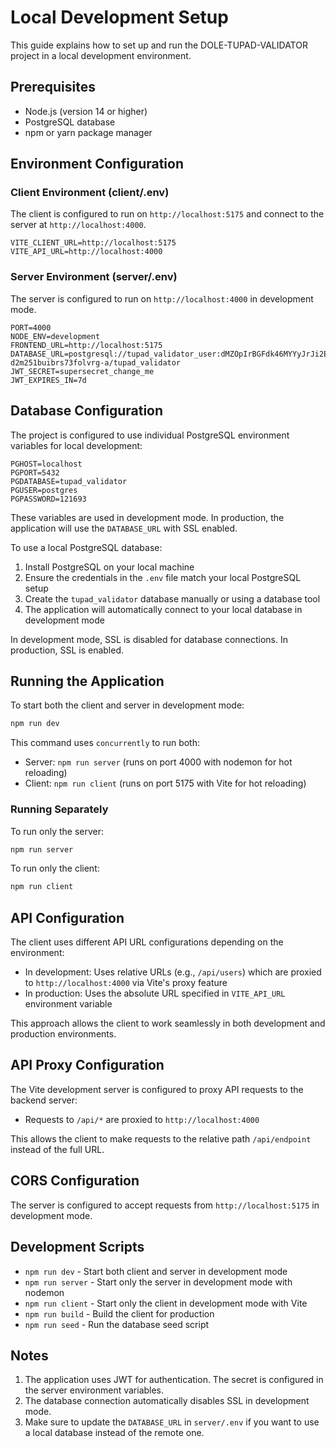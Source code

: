 # Local Development Setup

This guide explains how to set up and run the DOLE-TUPAD-VALIDATOR project in a local development environment.

## Prerequisites

- Node.js (version 14 or higher)
- PostgreSQL database
- npm or yarn package manager

## Environment Configuration

### Client Environment (client/.env)

The client is configured to run on `http://localhost:5175` and connect to the server at `http://localhost:4000`.

```env
VITE_CLIENT_URL=http://localhost:5175
VITE_API_URL=http://localhost:4000
```

### Server Environment (server/.env)

The server is configured to run on `http://localhost:4000` in development mode.

```env
PORT=4000
NODE_ENV=development
FRONTEND_URL=http://localhost:5175
DATABASE_URL=postgresql://tupad_validator_user:dMZOpIrBGFdk46MYYyJrJi2EQ6XL6tui@dpg-d2m251buibrs73folvrg-a/tupad_validator
JWT_SECRET=supersecret_change_me
JWT_EXPIRES_IN=7d
```

## Database Configuration

The project is configured to use individual PostgreSQL environment variables for local development:

```env
PGHOST=localhost
PGPORT=5432
PGDATABASE=tupad_validator
PGUSER=postgres
PGPASSWORD=121693
```

These variables are used in development mode. In production, the application will use the `DATABASE_URL` with SSL enabled.

To use a local PostgreSQL database:
1. Install PostgreSQL on your local machine
2. Ensure the credentials in the `.env` file match your local PostgreSQL setup
3. Create the `tupad_validator` database manually or using a database tool
4. The application will automatically connect to your local database in development mode

In development mode, SSL is disabled for database connections. In production, SSL is enabled.

## Running the Application

To start both the client and server in development mode:

```bash
npm run dev
```

This command uses `concurrently` to run both:
- Server: `npm run server` (runs on port 4000 with nodemon for hot reloading)
- Client: `npm run client` (runs on port 5175 with Vite for hot reloading)

### Running Separately

To run only the server:
```bash
npm run server
```

To run only the client:
```bash
npm run client
```

## API Configuration

The client uses different API URL configurations depending on the environment:

- In development: Uses relative URLs (e.g., `/api/users`) which are proxied to `http://localhost:4000` via Vite's proxy feature
- In production: Uses the absolute URL specified in `VITE_API_URL` environment variable

This approach allows the client to work seamlessly in both development and production environments.

## API Proxy Configuration

The Vite development server is configured to proxy API requests to the backend server:

- Requests to `/api/*` are proxied to `http://localhost:4000`

This allows the client to make requests to the relative path `/api/endpoint` instead of the full URL.

## CORS Configuration

The server is configured to accept requests from `http://localhost:5175` in development mode.

## Development Scripts

- `npm run dev` - Start both client and server in development mode
- `npm run server` - Start only the server in development mode with nodemon
- `npm run client` - Start only the client in development mode with Vite
- `npm run build` - Build the client for production
- `npm run seed` - Run the database seed script

## Notes

1. The application uses JWT for authentication. The secret is configured in the server environment variables.
2. The database connection automatically disables SSL in development mode.
3. Make sure to update the `DATABASE_URL` in `server/.env` if you want to use a local database instead of the remote one.